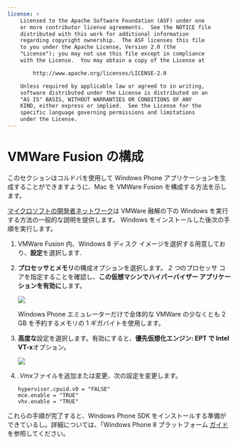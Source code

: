 ```yaml
---
license: >
    Licensed to the Apache Software Foundation (ASF) under one
    or more contributor license agreements.  See the NOTICE file
    distributed with this work for additional information
    regarding copyright ownership.  The ASF licenses this file
    to you under the Apache License, Version 2.0 (the
    "License"); you may not use this file except in compliance
    with the License.  You may obtain a copy of the License at

        http://www.apache.org/licenses/LICENSE-2.0

    Unless required by applicable law or agreed to in writing,
    software distributed under the License is distributed on an
    "AS IS" BASIS, WITHOUT WARRANTIES OR CONDITIONS OF ANY
    KIND, either express or implied.  See the License for the
    specific language governing permissions and limitations
    under the License.
---
```


# VMWare Fusion の構成

このセクションはコルドバを使用して Windows Phone アプリケーションを生成することができますように、Mac を VMWare Fusion を構成する方法を示します。

[マイクロソフトの開発者ネットワーク][1]は VMWare 融解の下の Windows を実行する方法の一般的な説明を提供します。 Windows をインストールした後次の手順を実行します。

 [1]: http://msdn.microsoft.com/en-US/library/windows/apps/jj945426

1.  VMWare Fusion 内、Windows 8 ディスク イメージを選択する用意しており、**設定**を選択します.

2.  **プロセッサとメモリ**の構成オプションを選択します。 *2 つ*のプロセッサ コアを指定することを確認し、**この仮想マシンでハイパーバイザー アプリケーションを有効に**します。
    
    ![][2]
    
    Windows Phone エミュレーターだけで全体的な VMWare の少なくとも 2 GB を予約するメモリの 1 ギガバイトを使用します。

3.  **高度な**設定を選択します。有効にすると、**優先仮想化エンジン: EPT で Intel VT-x**オプション。
    
    ![][3]

4.  *.Vmx*ファイルを追加または変更、次の設定を変更します。
    
        hypervisor.cpuid.v0 = "FALSE"
        mce.enable = "TRUE"
        vhv.enable = "TRUE"
        

 [2]: img/guide/platforms/wp8/vmware_memory_opts.png
 [3]: img/guide/platforms/wp8/vmware_advanced_opts.png

これらの手順が完了すると、Windows Phone SDK をインストールする準備ができているし。詳細については、「Windows Phone 8 プラットフォーム <a href="../../../index.html">ガイド</a>を参照してください。